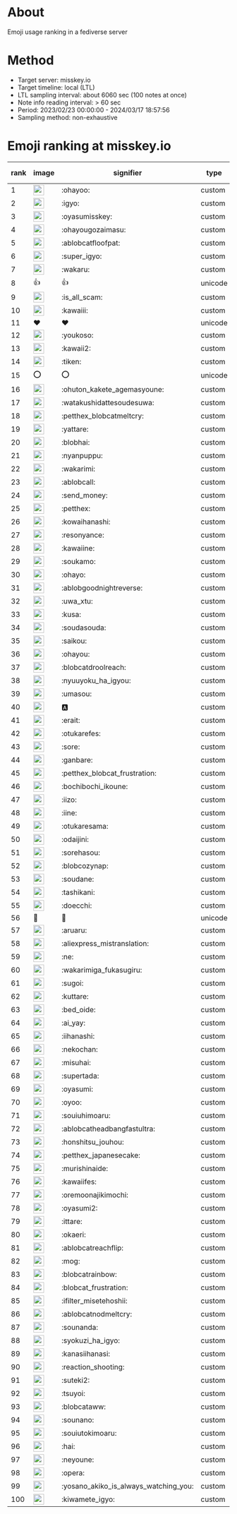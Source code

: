 # About
Emoji usage ranking in a fediverse server

# Method
- Target server: misskey.io
- Target timeline: local (LTL)
- LTL sampling interval: about 6060 sec (100 notes at once)
- Note info reading interval: > 60 sec
- Period: 2023/02/23 00:00:00 - 2024/03/17 18:57:56 
- Sampling method: non-exhaustive

# Emoji ranking at misskey.io

|rank|image|signifier|type|frequency score|
|----|----|----|----|----|
|1|<img height="24" src="https://misskey.io/emoji/ohayoo.webp">|:ohayoo:|custom|170770|
|2|<img height="24" src="https://misskey.io/emoji/igyo.webp">|:igyo:|custom|114125|
|3|<img height="24" src="https://misskey.io/emoji/oyasumisskey.webp">|:oyasumisskey:|custom|74038|
|4|<img height="24" src="https://misskey.io/emoji/ohayougozaimasu.webp">|:ohayougozaimasu:|custom|41335|
|5|<img height="24" src="https://misskey.io/emoji/ablobcatfloofpat.webp">|:ablobcatfloofpat:|custom|33548|
|6|<img height="24" src="https://misskey.io/emoji/super_igyo.webp">|:super_igyo:|custom|32242|
|7|<img height="24" src="https://misskey.io/emoji/wakaru.webp">|:wakaru:|custom|29099|
|8|👍|👍|unicode|24538|
|9|<img height="24" src="https://misskey.io/emoji/is_all_scam.webp">|:is_all_scam:|custom|23454|
|10|<img height="24" src="https://misskey.io/emoji/kawaiii.webp">|:kawaiii:|custom|21967|
|11|❤|❤|unicode|20447|
|12|<img height="24" src="https://misskey.io/emoji/youkoso.webp">|:youkoso:|custom|19640|
|13|<img height="24" src="https://misskey.io/emoji/kawaii2.webp">|:kawaii2:|custom|18936|
|14|<img height="24" src="https://misskey.io/emoji/tiken.webp">|:tiken:|custom|17116|
|15|⭕|⭕|unicode|16502|
|16|<img height="24" src="https://misskey.io/emoji/ohuton_kakete_agemasyoune.webp">|:ohuton_kakete_agemasyoune:|custom|16262|
|17|<img height="24" src="https://misskey.io/emoji/watakushidattesoudesuwa.webp">|:watakushidattesoudesuwa:|custom|16229|
|18|<img height="24" src="https://misskey.io/emoji/petthex_blobcatmeltcry.webp">|:petthex_blobcatmeltcry:|custom|15964|
|19|<img height="24" src="https://misskey.io/emoji/yattare.webp">|:yattare:|custom|15772|
|20|<img height="24" src="https://misskey.io/emoji/blobhai.webp">|:blobhai:|custom|15239|
|21|<img height="24" src="https://misskey.io/emoji/nyanpuppu.webp">|:nyanpuppu:|custom|14299|
|22|<img height="24" src="https://misskey.io/emoji/wakarimi.webp">|:wakarimi:|custom|14260|
|23|<img height="24" src="https://misskey.io/emoji/ablobcall.webp">|:ablobcall:|custom|13296|
|24|<img height="24" src="https://misskey.io/emoji/send_money.webp">|:send_money:|custom|13215|
|25|<img height="24" src="https://misskey.io/emoji/petthex.webp">|:petthex:|custom|12816|
|26|<img height="24" src="https://misskey.io/emoji/kowaihanashi.webp">|:kowaihanashi:|custom|12491|
|27|<img height="24" src="https://misskey.io/emoji/resonyance.webp">|:resonyance:|custom|11347|
|28|<img height="24" src="https://misskey.io/emoji/kawaiine.webp">|:kawaiine:|custom|11288|
|29|<img height="24" src="https://misskey.io/emoji/soukamo.webp">|:soukamo:|custom|11272|
|30|<img height="24" src="https://misskey.io/emoji/ohayo.webp">|:ohayo:|custom|10772|
|31|<img height="24" src="https://misskey.io/emoji/ablobgoodnightreverse.webp">|:ablobgoodnightreverse:|custom|10758|
|32|<img height="24" src="https://misskey.io/emoji/uwa_xtu.webp">|:uwa_xtu:|custom|10260|
|33|<img height="24" src="https://misskey.io/emoji/kusa.webp">|:kusa:|custom|9948|
|34|<img height="24" src="https://misskey.io/emoji/soudasouda.webp">|:soudasouda:|custom|9868|
|35|<img height="24" src="https://misskey.io/emoji/saikou.webp">|:saikou:|custom|9419|
|36|<img height="24" src="https://misskey.io/emoji/ohayou.webp">|:ohayou:|custom|9103|
|37|<img height="24" src="https://misskey.io/emoji/blobcatdroolreach.webp">|:blobcatdroolreach:|custom|8591|
|38|<img height="24" src="https://misskey.io/emoji/nyuuyoku_ha_igyou.webp">|:nyuuyoku_ha_igyou:|custom|8369|
|39|<img height="24" src="https://misskey.io/emoji/umasou.webp">|:umasou:|custom|7970|
|40|<img height="24" src="https://misskey.io/emoji/a.webp">|:a:|custom|7861|
|41|<img height="24" src="https://misskey.io/emoji/erait.webp">|:erait:|custom|7602|
|42|<img height="24" src="https://misskey.io/emoji/otukarefes.webp">|:otukarefes:|custom|7404|
|43|<img height="24" src="https://misskey.io/emoji/sore.webp">|:sore:|custom|7397|
|44|<img height="24" src="https://misskey.io/emoji/ganbare.webp">|:ganbare:|custom|7152|
|45|<img height="24" src="https://misskey.io/emoji/petthex_blobcat_frustration.webp">|:petthex_blobcat_frustration:|custom|7084|
|46|<img height="24" src="https://misskey.io/emoji/bochibochi_ikoune.webp">|:bochibochi_ikoune:|custom|7062|
|47|<img height="24" src="https://misskey.io/emoji/iizo.webp">|:iizo:|custom|7055|
|48|<img height="24" src="https://misskey.io/emoji/iine.webp">|:iine:|custom|6943|
|49|<img height="24" src="https://misskey.io/emoji/otukaresama.webp">|:otukaresama:|custom|6815|
|50|<img height="24" src="https://misskey.io/emoji/odaijini.webp">|:odaijini:|custom|6499|
|51|<img height="24" src="https://misskey.io/emoji/sorehasou.webp">|:sorehasou:|custom|6428|
|52|<img height="24" src="https://misskey.io/emoji/blobcozynap.webp">|:blobcozynap:|custom|6080|
|53|<img height="24" src="https://misskey.io/emoji/soudane.webp">|:soudane:|custom|5931|
|54|<img height="24" src="https://misskey.io/emoji/tashikani.webp">|:tashikani:|custom|5926|
|55|<img height="24" src="https://misskey.io/emoji/doecchi.webp">|:doecchi:|custom|5621|
|56|🎉|🎉|unicode|5576|
|57|<img height="24" src="https://misskey.io/emoji/aruaru.webp">|:aruaru:|custom|5485|
|58|<img height="24" src="https://misskey.io/emoji/aliexpress_mistranslation.webp">|:aliexpress_mistranslation:|custom|5460|
|59|<img height="24" src="https://misskey.io/emoji/ne.webp">|:ne:|custom|5422|
|60|<img height="24" src="https://misskey.io/emoji/wakarimiga_fukasugiru.webp">|:wakarimiga_fukasugiru:|custom|5390|
|61|<img height="24" src="https://misskey.io/emoji/sugoi.webp">|:sugoi:|custom|5261|
|62|<img height="24" src="https://misskey.io/emoji/kuttare.webp">|:kuttare:|custom|5232|
|63|<img height="24" src="https://misskey.io/emoji/bed_oide.webp">|:bed_oide:|custom|5144|
|64|<img height="24" src="https://misskey.io/emoji/ai_yay.webp">|:ai_yay:|custom|5138|
|65|<img height="24" src="https://misskey.io/emoji/iihanashi.webp">|:iihanashi:|custom|5022|
|66|<img height="24" src="https://misskey.io/emoji/nekochan.webp">|:nekochan:|custom|4936|
|67|<img height="24" src="https://misskey.io/emoji/misuhai.webp">|:misuhai:|custom|4882|
|68|<img height="24" src="https://misskey.io/emoji/supertada.webp">|:supertada:|custom|4839|
|69|<img height="24" src="https://misskey.io/emoji/oyasumi.webp">|:oyasumi:|custom|4804|
|70|<img height="24" src="https://misskey.io/emoji/oyoo.webp">|:oyoo:|custom|4787|
|71|<img height="24" src="https://misskey.io/emoji/souiuhimoaru.webp">|:souiuhimoaru:|custom|4738|
|72|<img height="24" src="https://misskey.io/emoji/ablobcatheadbangfastultra.webp">|:ablobcatheadbangfastultra:|custom|4702|
|73|<img height="24" src="https://misskey.io/emoji/honshitsu_jouhou.webp">|:honshitsu_jouhou:|custom|4656|
|74|<img height="24" src="https://misskey.io/emoji/petthex_japanesecake.webp">|:petthex_japanesecake:|custom|4563|
|75|<img height="24" src="https://misskey.io/emoji/murishinaide.webp">|:murishinaide:|custom|4514|
|76|<img height="24" src="https://misskey.io/emoji/kawaiifes.webp">|:kawaiifes:|custom|4442|
|77|<img height="24" src="https://misskey.io/emoji/oremoonajikimochi.webp">|:oremoonajikimochi:|custom|4229|
|78|<img height="24" src="https://misskey.io/emoji/oyasumi2.webp">|:oyasumi2:|custom|4206|
|79|<img height="24" src="https://misskey.io/emoji/ittare.webp">|:ittare:|custom|4066|
|80|<img height="24" src="https://misskey.io/emoji/okaeri.webp">|:okaeri:|custom|4021|
|81|<img height="24" src="https://misskey.io/emoji/ablobcatreachflip.webp">|:ablobcatreachflip:|custom|3976|
|82|<img height="24" src="https://misskey.io/emoji/mog.webp">|:mog:|custom|3975|
|83|<img height="24" src="https://misskey.io/emoji/blobcatrainbow.webp">|:blobcatrainbow:|custom|3935|
|84|<img height="24" src="https://misskey.io/emoji/blobcat_frustration.webp">|:blobcat_frustration:|custom|3853|
|85|<img height="24" src="https://misskey.io/emoji/ifilter_misetehoshii.webp">|:ifilter_misetehoshii:|custom|3842|
|86|<img height="24" src="https://misskey.io/emoji/ablobcatnodmeltcry.webp">|:ablobcatnodmeltcry:|custom|3815|
|87|<img height="24" src="https://misskey.io/emoji/sounanda.webp">|:sounanda:|custom|3722|
|88|<img height="24" src="https://misskey.io/emoji/syokuzi_ha_igyo.webp">|:syokuzi_ha_igyo:|custom|3652|
|89|<img height="24" src="https://misskey.io/emoji/kanasiihanasi.webp">|:kanasiihanasi:|custom|3609|
|90|<img height="24" src="https://misskey.io/emoji/reaction_shooting.webp">|:reaction_shooting:|custom|3572|
|91|<img height="24" src="https://misskey.io/emoji/suteki2.webp">|:suteki2:|custom|3568|
|92|<img height="24" src="https://misskey.io/emoji/tsuyoi.webp">|:tsuyoi:|custom|3466|
|93|<img height="24" src="https://misskey.io/emoji/blobcataww.webp">|:blobcataww:|custom|3466|
|94|<img height="24" src="https://misskey.io/emoji/sounano.webp">|:sounano:|custom|3439|
|95|<img height="24" src="https://misskey.io/emoji/souiutokimoaru.webp">|:souiutokimoaru:|custom|3388|
|96|<img height="24" src="https://misskey.io/emoji/hai.webp">|:hai:|custom|3381|
|97|<img height="24" src="https://misskey.io/emoji/neyoune.webp">|:neyoune:|custom|3356|
|98|<img height="24" src="https://misskey.io/emoji/opera.webp">|:opera:|custom|3242|
|99|<img height="24" src="https://misskey.io/emoji/yosano_akiko_is_always_watching_you.webp">|:yosano_akiko_is_always_watching_you:|custom|3197|
|100|<img height="24" src="https://misskey.io/emoji/kiwamete_igyo.webp">|:kiwamete_igyo:|custom|3113|
